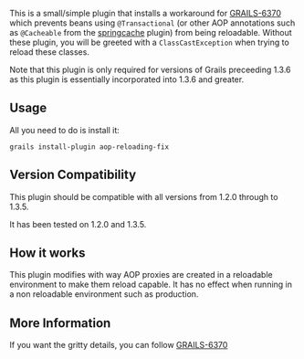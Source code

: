 This is a small/simple plugin that installs a workaround for [GRAILS-6370](http://jira.codehaus.org/browse/GRAILS-6370 "[#GRAILS-6370] ClassCastException when reloading classes with aspects (e.g. @Transactional) - jira.codehaus.org") which prevents beans using `@Transactional` (or other AOP annotations such as `@Cacheable` from the [springcache](http://gpc.github.com/grails-springcache/ "Springcache Grails Plugin @ GitHub") plugin) from being reloadable. Without these plugin, you will be greeted with a `ClassCastException` when trying to reload these classes.

Note that this plugin is only required for versions of Grails preceeding 1.3.6 as this plugin is essentially incorporated into 1.3.6 and greater.

## Usage 

All you need to do is install it:

    grails install-plugin aop-reloading-fix

## Version Compatibility

This plugin should be compatible with all versions from 1.2.0 through to 1.3.5.

It has been tested on 1.2.0 and 1.3.5.

## How it works

This plugin modifies with way AOP proxies are created in a reloadable environment to make them reload capable. It has no effect when running in a non reloadable environment such as production.

## More Information

If you want the gritty details, you can follow [GRAILS-6370](http://jira.codehaus.org/browse/GRAILS-6370 "[#GRAILS-6370] ClassCastException when reloading classes with aspects (e.g. @Transactional) - jira.codehaus.org")